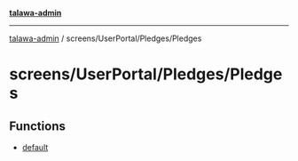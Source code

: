 [**talawa-admin**](../../../../README.md)

***

[talawa-admin](../../../../modules.md) / screens/UserPortal/Pledges/Pledges

# screens/UserPortal/Pledges/Pledges

## Functions

- [default](functions/default.md)
